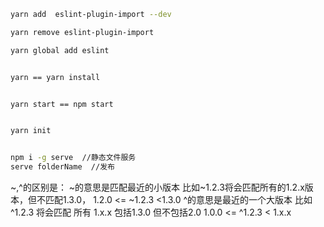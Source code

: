 
```bash
yarn add  eslint-plugin-import --dev

yarn remove eslint-plugin-import

yarn global add eslint


yarn == yarn install


yarn start == npm start


yarn init


npm i -g serve  //静态文件服务 
serve folderName  //发布
```


~,^的区别是：
~的意思是匹配最近的小版本 比如~1.2.3将会匹配所有的1.2.x版本，但不匹配1.3.0， 1.2.0 <= ~1.2.3 <1.3.0
^的意思是最近的一个大版本 比如^1.2.3 将会匹配 所有 1.x.x 包括1.3.0 但不包括2.0 1.0.0 <= ^1.2.3 < 1.x.x